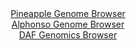 <div id="Pineapple_Genome_Browser" align="center">
  <a href="https://igv.org/app/?sessionURL=blob:zZNda9swGIX_iyBlA8eW7diJDWE4mZ2m2Za2IQukFCPbsiMiS66kfJP_PjVs7KaD5mJjoAvpRdJ7ztGjE9hiIQlnIASOaXumbQMDyBXfzVDdUPwN1ViCsERUYgMIXGKBWY5BeAIlkgrNH7_okyulGhlaFlFNu0as4qZ0TVSjI2doJ82c19aQU4oyLpDiQloDgbbcItW2vcMZahpT93ZNzyqQQhaizYozya0Gsyrd6fvSX6W0wozXOK03VJGLgFTr0RoLs0SfosUsynMs5QQfxkU_moyj7248X4784XI.vV3M_cXNjFQMqY3A_buqC.fTjJaq0xuuy56KJevcrnJM45b7.SbeN0Rg2be7duB6rhM4OhjCCrz_nzzrQa70PZjSAXuYjnqLlpPEMKf3rjpEh3hQJLog3_TugrMBKM83mgWQr0Q3tKHhQt_wHL_9OrV7BoSBTkhwAsKnZwMogfK13v50AurQaGKAxC.bCzwG4KLAAoTtAELdInC8TrcDg8A.GyewEfTvxZvMH4MudCLH8dOSUKVxLlLJGmkixsxtXprV8co8H6h2Mf66v98nIzpeThoP.euWM1hPXrL1H9I0gG5.eURt9T2a_gl77xFiquxa4KLBsU5qJ193Nqou7g7jDkviMWHJ4u2P9hrPddGUXNRI6f26opc_edsiQRBTurAlkmSEEnVY6BT5DoS242psQc4p1xwCUWUfoAEN24Mff.Ppnp_PPwA-">Pineapple Genome Browser</a>
</div>
<div id="Alphonso_Genome_Browser" align="center">
  <a href="https://igv.org/app/?sessionURL=blob:zZRtb9xEEMe_y75AIPlhn9c.6YSOUAiigNT0CEpVnWa94zsL22vsvbs2Ub47kzYF8a4oEkTyC3t2dvyf_c1_79gJ56WLI1sxWQhTCMEythzi.QqGqcefYcCFrVroF8zYjC3OODbIVneshSXB9tVL2nlIaVpWZdmlKR9g3MdiUTlM.RKP6YCUl8sCBriNI5yXoolDeRH7HnycIcV5Kb.Z4RTLbn_Kz.hhmgqSogpTBkhQQj8d4rjEcsJxvztT.d2n0G6PYxxwNxz71H3QsyN5JDkULXz9W74ZbvNNv49zlw7DenN9pfPLnzYX.dXlRhr7xceEixkDjqmDfr358YfNr.rF9uZ7e3Gz_eXyemuvS8ml5kbW5T8bKhdVUjea_vjHEZf0WO1bSLj.tOU158IoffO49uLd1M24rC3XFeePwatuP2K4RAgEYn2If1V6WIB0nHEdUCjfCC04N02lBNTBcI_eUCGNlW9d7RuwFVIj4EJtVcCgaFWo4DQAEe3GgO.eMSx6umcCzHLzVGBtUxvvdQtNW_MgrQ6.MtJZ7ZR03kKreR0kNrKSvILKchmcaRvjpAhcELD7jPWxOZLzWHOY3UrwTHGbGWnzh1dRZZzXhHWOHVu9eZuxNEPzO6W_uWPp_UT.ZMtDlw9WzVicSSpb5TXnTtS1NNqRgFrcZ3fsOPf_2Ux8t31VOy43Utpd2_WJ7pKwW8ZpKWAci1PTFvvbZzIETjx5CJTgBN0YFA0GI7RFbsmeXgnvhEXlGh1q9N64NlipbAgGLXhUla08Vo7A0SF9cAgR.pyz.z98_jm6iuSfi7mdejLXRtP1qx1AcITM13XwoQ0E2WpeBQMVl9wAha0H22KtjLZCWmxdo2piTpT.HdM2zgMkyqcIfT76.wRzB2OiwKlbOt_1XXp_Tfjjma2EpOHLWBP7SL5n895_yTOeCcO_.vs6UPdv7_8E">Alphonso Genome Browser</a>
</div>


<div id="DAF_Genomics_Browser" align="center">
  <a href="https://ink-blot.github.io/?sessionURL=blob:tZFra9swFIb_i6D95KvsOLEhDK.XLGSXNonntKWEE1uOvVmSK8lz0pD_XuF2DDbKGHQgCYlzeV.d54B.ECErzlCEsOUOLNdFBpIl7xZAm5p8BkokigqoJTGQIAURhGUERQdUgFSQzD_qylKpRka2nUNhbgnjtMqkJT0LGlPyVpVEp5rYAgqPnEEnrYxTnazAhropOZPchiwjUpqO3RC2XXegj5.xdd.SrGlbq6pXXWsT2lhuFaDdViwnu78Y.Q_KelXv4nQR9_Uzsp_m43g2jb96F8ntJDi7Tb58SJMgPV1UWwaqFWQ8T75tmpEXfNpMVif4ctmly8eH5c31bnPFnBPv_PRi11SCyLE7dENv4OEwREcD1TxrNQSUlcKNXN8Y4pGBfd98uXqDQE9B8ApFd_cGUgKy7zr97oDUvtGokCQPbU_NQFzkRKDIDB1HS4R44A99Jwzdo3FArajfmOVlMg.HDo4xDqwNUK1fVHU_QC30Z_CtQP7WWe9_BTV9P.KhaEfXN.xstZ9d7SdBtzqfCJomr2Ay0KvfKrigoHTo.fkCBWqtRglTv6h4x_vjEw--">DAF Genomics Browser</a>
</div>

